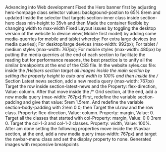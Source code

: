 Advancing into Web development
Fixed the Hero banner first by adjusting hero-hompage class selector values: background-postion to 65% 8rem and updated Inside the selector that targets section-inner class inside section-hero class min-height to 35vh and then Made the container flexible by changing width to max-width
Fixed Layout issues by toggling the desktop version of the website to device view( Mobile first model) by adding some media-querries for mobile and tablet whereby: For extra large devices (no media queries); For desktop/large devices (max-width: 992px); For tablet / medium styles (max-width: 767px); For mobile styles (max-width: 480px) by putting the media querries at the end of each section to facilitate the reading but for performance reasons, the best practice is to unify all the similar breakpoints at the end of the CSS file. In the website syles.css file: inside the /_Helpers section target all images inside the main section by setting the property height to auto and width to 100% and then inside the /_ Section Latest news section, add a new media query (max-width: 767px) Target the row inside section-latest-news and the Property: flex-direction, Value: column. After that move inside the /\* Grid section, at the end, add a new media query (max-width: 767px);First, redefine the variable section-padding and give that value: 5rem 1.5rem. And redefine the variable section-body-padding with 2rem 0 0; then Target the ul.row and the row class. Property: flex-direction, Value: column. Property: margin, Value: 0. Target all the classes that started with col-Property: margin, Value: 0 0 3rem 0. Target the col-1-3 and col-1-2 classes. Property: width, Value: 100%. After am done setting the following properties move inside the /Navbar section, at the end, add a new media query (max-width: 767px) and target the navbar-menu class and set the display property to none.
Generated images with responsive breakpoints
